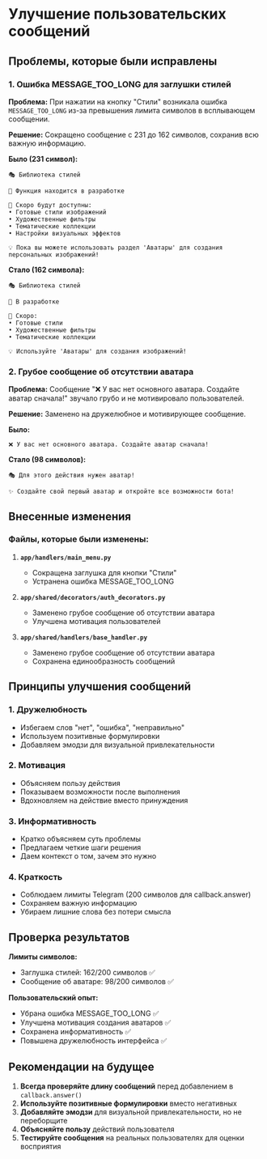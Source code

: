 # Улучшение пользовательских сообщений

## Проблемы, которые были исправлены

### 1. Ошибка MESSAGE_TOO_LONG для заглушки стилей

**Проблема:** При нажатии на кнопку "Стили" возникала ошибка `MESSAGE_TOO_LONG` из-за превышения лимита символов в всплывающем сообщении.

**Решение:** Сокращено сообщение с 231 до 162 символов, сохранив всю важную информацию.

**Было (231 символ):**
```
🎭 Библиотека стилей

🚧 Функция находится в разработке

📅 Скоро будут доступны:
• Готовые стили изображений
• Художественные фильтры
• Тематические коллекции
• Настройки визуальных эффектов

💡 Пока вы можете использовать раздел 'Аватары' для создания персональных изображений!
```

**Стало (162 символа):**
```
🎭 Библиотека стилей

🚧 В разработке

📅 Скоро:
• Готовые стили
• Художественные фильтры
• Тематические коллекции

💡 Используйте 'Аватары' для создания изображений!
```

### 2. Грубое сообщение об отсутствии аватара

**Проблема:** Сообщение "❌ У вас нет основного аватара. Создайте аватар сначала!" звучало грубо и не мотивировало пользователей.

**Решение:** Заменено на дружелюбное и мотивирующее сообщение.

**Было:**
```
❌ У вас нет основного аватара. Создайте аватар сначала!
```

**Стало (98 символов):**
```
🎭 Для этого действия нужен аватар!

✨ Создайте свой первый аватар и откройте все возможности бота!
```

## Внесенные изменения

### Файлы, которые были изменены:

1. **`app/handlers/main_menu.py`**
   - Сокращена заглушка для кнопки "Стили"
   - Устранена ошибка MESSAGE_TOO_LONG

2. **`app/shared/decorators/auth_decorators.py`**
   - Заменено грубое сообщение об отсутствии аватара
   - Улучшена мотивация пользователей

3. **`app/shared/handlers/base_handler.py`**
   - Заменено грубое сообщение об отсутствии аватара
   - Сохранена единообразность сообщений

## Принципы улучшения сообщений

### 1. Дружелюбность
- Избегаем слов "нет", "ошибка", "неправильно"
- Используем позитивные формулировки
- Добавляем эмодзи для визуальной привлекательности

### 2. Мотивация
- Объясняем пользу действия
- Показываем возможности после выполнения
- Вдохновляем на действие вместо принуждения

### 3. Информативность
- Кратко объясняем суть проблемы
- Предлагаем четкие шаги решения
- Даем контекст о том, зачем это нужно

### 4. Краткость
- Соблюдаем лимиты Telegram (200 символов для callback.answer)
- Сохраняем важную информацию
- Убираем лишние слова без потери смысла

## Проверка результатов

**Лимиты символов:**
- Заглушка стилей: 162/200 символов ✅
- Сообщение об аватаре: 98/200 символов ✅

**Пользовательский опыт:**
- Убрана ошибка MESSAGE_TOO_LONG ✅
- Улучшена мотивация создания аватаров ✅
- Сохранена информативность ✅
- Повышена дружелюбность интерфейса ✅

## Рекомендации на будущее

1. **Всегда проверяйте длину сообщений** перед добавлением в `callback.answer()`
2. **Используйте позитивные формулировки** вместо негативных
3. **Добавляйте эмодзи** для визуальной привлекательности, но не переборщите
4. **Объясняйте пользу** действий пользователя
5. **Тестируйте сообщения** на реальных пользователях для оценки восприятия 